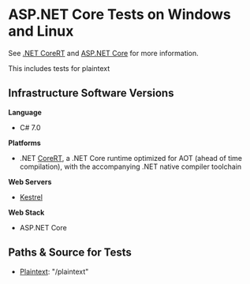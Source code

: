 # ASP.NET Core Tests on Windows and Linux

See [.NET CoreRT](https://github.com/dotnet/corert) and [ASP.NET Core](https://github.com/aspnet) for more information.

This includes tests for plaintext

## Infrastructure Software Versions

**Language**

* C# 7.0

**Platforms**

* .NET [CoreRT](https://github.com/dotnet/corert), a .NET Core runtime optimized for AOT (ahead of time compilation), with the accompanying .NET native compiler toolchain

**Web Servers**

* [Kestrel](https://github.com/aspnet/KestrelHttpServer)

**Web Stack**

* ASP.NET Core

## Paths & Source for Tests

* [Plaintext](Benchmarks/Middleware/PlaintextMiddleware.cs): "/plaintext"